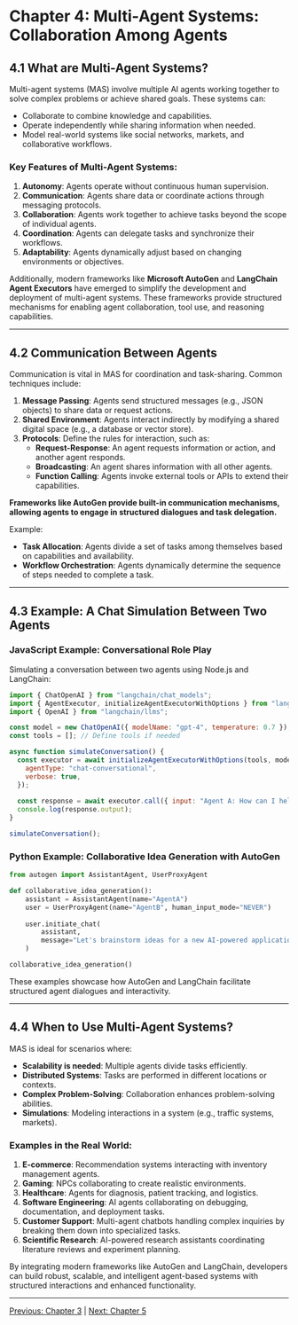 # Chapter 4: Multi-Agent Systems: Collaboration Among Agents

## **4.1 What are Multi-Agent Systems?**

Multi-agent systems (MAS) involve multiple AI agents working together to solve complex problems or achieve shared goals. These systems can:

- Collaborate to combine knowledge and capabilities.
- Operate independently while sharing information when needed.
- Model real-world systems like social networks, markets, and collaborative workflows.

### **Key Features of Multi-Agent Systems:**

1. **Autonomy**: Agents operate without continuous human supervision.
2. **Communication**: Agents share data or coordinate actions through messaging protocols.
3. **Collaboration**: Agents work together to achieve tasks beyond the scope of individual agents.
4. **Coordination**: Agents can delegate tasks and synchronize their workflows.
5. **Adaptability**: Agents dynamically adjust based on changing environments or objectives.

Additionally, modern frameworks like **Microsoft AutoGen** and **LangChain Agent Executors** have emerged to simplify the development and deployment of multi-agent systems. These frameworks provide structured mechanisms for enabling agent collaboration, tool use, and reasoning capabilities.

---

## **4.2 Communication Between Agents**

Communication is vital in MAS for coordination and task-sharing. Common techniques include:

1. **Message Passing**: Agents send structured messages (e.g., JSON objects) to share data or request actions.
2. **Shared Environment**: Agents interact indirectly by modifying a shared digital space (e.g., a database or vector store).
3. **Protocols**: Define the rules for interaction, such as:
   - **Request-Response**: An agent requests information or action, and another agent responds.
   - **Broadcasting**: An agent shares information with all other agents.
   - **Function Calling**: Agents invoke external tools or APIs to extend their capabilities.

**Frameworks like AutoGen provide built-in communication mechanisms, allowing agents to engage in structured dialogues and task delegation.**

Example:
- **Task Allocation**: Agents divide a set of tasks among themselves based on capabilities and availability.
- **Workflow Orchestration**: Agents dynamically determine the sequence of steps needed to complete a task.

---

## **4.3 Example: A Chat Simulation Between Two Agents**

### **JavaScript Example: Conversational Role Play**

Simulating a conversation between two agents using Node.js and LangChain:

```javascript
import { ChatOpenAI } from "langchain/chat_models";
import { AgentExecutor, initializeAgentExecutorWithOptions } from "langchain/agents";
import { OpenAI } from "langchain/llms";

const model = new ChatOpenAI({ modelName: "gpt-4", temperature: 0.7 });
const tools = []; // Define tools if needed

async function simulateConversation() {
  const executor = await initializeAgentExecutorWithOptions(tools, model, {
    agentType: "chat-conversational",
    verbose: true,
  });
  
  const response = await executor.call({ input: "Agent A: How can I help you today?" });
  console.log(response.output);
}

simulateConversation();
```

### **Python Example: Collaborative Idea Generation with AutoGen**

```python
from autogen import AssistantAgent, UserProxyAgent

def collaborative_idea_generation():
    assistant = AssistantAgent(name="AgentA")
    user = UserProxyAgent(name="AgentB", human_input_mode="NEVER")
    
    user.initiate_chat(
        assistant,
        message="Let's brainstorm ideas for a new AI-powered application."
    )

collaborative_idea_generation()
```

These examples showcase how AutoGen and LangChain facilitate structured agent dialogues and interactivity.

---

## **4.4 When to Use Multi-Agent Systems?**

MAS is ideal for scenarios where:

- **Scalability is needed**: Multiple agents divide tasks efficiently.
- **Distributed Systems**: Tasks are performed in different locations or contexts.
- **Complex Problem-Solving**: Collaboration enhances problem-solving abilities.
- **Simulations**: Modeling interactions in a system (e.g., traffic systems, markets).

### **Examples in the Real World:**

1. **E-commerce**: Recommendation systems interacting with inventory management agents.
2. **Gaming**: NPCs collaborating to create realistic environments.
3. **Healthcare**: Agents for diagnosis, patient tracking, and logistics.
4. **Software Engineering**: AI agents collaborating on debugging, documentation, and deployment tasks.
5. **Customer Support**: Multi-agent chatbots handling complex inquiries by breaking them down into specialized tasks.
6. **Scientific Research**: AI-powered research assistants coordinating literature reviews and experiment planning.

By integrating modern frameworks like AutoGen and LangChain, developers can build robust, scalable, and intelligent agent-based systems with structured interactions and enhanced functionality.

---

[Previous: Chapter 3](https://github.com/FrugalX/ai_agents_ebook_draft/blob/main/Chapter%203%20Building%20a%20Single-Agent.md) | [Next: Chapter 5](https://github.com/FrugalX/ai_agents_ebook_draft/blob/main/Chapter%205%20Autonomous%20and%20Self-Orc.md)


